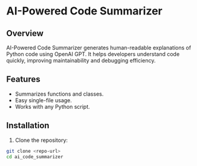 # AI-Powered Code Summarizer

## Overview
AI-Powered Code Summarizer generates human-readable explanations of Python code using OpenAI GPT. It helps developers understand code quickly, improving maintainability and debugging efficiency.

## Features
- Summarizes functions and classes.
- Easy single-file usage.
- Works with any Python script.

## Installation
1. Clone the repository:
```bash
git clone <repo-url>
cd ai_code_summarizer
